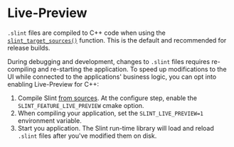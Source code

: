 <!-- Copyright © SixtyFPS GmbH <info@slint.dev> ; SPDX-License-Identifier: MIT -->
<!-- cSpell: ignore ccmake dslint femtovg -->

# Live-Preview

`.slint` files are compiled to C++ code when using the [`slint_target_sources()`](cmake_reference.md#slint_target_sources) function.
This is the default and recommended for release builds.

During debugging and development, changes to `.slint` files requires re-compiling and re-starting the application. To speed up
modifications to the UI while connected to the applications' business logic, you can opt into enabling Live-Preview for C++:

1. Compile Slint [from sources](cmake.md#build-from-sources). At the configure step, enable the `SLINT_FEATURE_LIVE_PREVIEW` cmake option.
2. When compiling your application, set the `SLINT_LIVE_PREVIEW=1` environment variable.
3. Start you application. The Slint run-time library will load and reload `.slint` files after you've modified them on disk.
